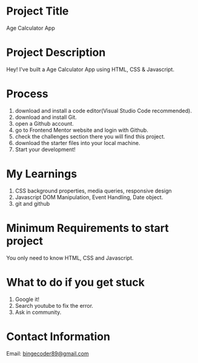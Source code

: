 # Project Title
Age Calculator App

# Project Description
Hey! I've built a Age Calculator App using HTML, CSS & Javascript.

# Process
1. download and install a code editor(Visual Studio Code recommended).
2. download and install Git.
3. open a Github account.
4. go to Frontend Mentor website and login with Github.
5. check the challenges section there you will find this project.
6. download the starter files into your local machine.
7. Start your development!

# My Learnings
1. CSS background properties, media queries, responsive design
2. Javascript DOM Manipulation, Event Handling, Date object.
3. git and github

# Minimum Requirements to start project
You only need to know HTML, CSS and Javascript.

# What to do if you get stuck
1. Google it!
2. Search youtube to fix the error.
3. Ask in community.

# Contact Information
Email: bingecoder89@gmail.com